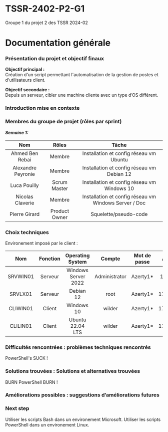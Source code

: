 # TSSR-2402-P2-G1
Groupe 1 du projet 2 des TSSR 2024-02


# Documentation générale 
### Présentation du projet et objectif finaux 
 **Objectif principal :**  
Création d'un script permettant l'automatisation de la gestion de postes et d'utilisateurs client.

  **Objectif secondaire :**  
Depuis un serveur, cibler une machine cliente avec un type d’OS différent. 

### Introduction mise en contexte 


### Membres du groupe de projet (rôles par sprint) 
***Semaine 1:***

|        Nom         |     Rôles     |                         Tâche                         |
| :----------------: | :-----------: | :---------------------------------------------------: |
|  Ahmed Ben Rebai   |    Membre     |        Installation et config réseau vm Ubuntu        |
| Alexandre Peyronie |    Membre     |      Installation et config réseau vm Debian 12       |
|    Luca Pouilly    | Scrum Master  |      Installation et config réseau vm Windows 10      |
|  Nicolas Claverie  |    Membre     | Installation et config réseau vm Windows Server / Doc |
|   Pierre Girard    | Product Owner |                 Squelette/pseudo-code                 |


### Choix techniques 

Environement imposé par le client :

|   Nom    | Fonction |  Operating System   |    Compte     | Mot de passe |  Adresse IP  | CIDR  |
| :------: | :------: | :-----------------: | :-----------: | :----------: | :----------: | :---: |
| SRVWIN01 | Serveur  | Windows Server 2022 | Administrator |   Azerty1*   | 172.16.10.5  |  /24  |
| SRVLX01  | Serveur  |      Debian 12      |     root      |   Azerty1*   | 172.16.10.10 |  /24  |
| CLIWIN01 |  Client  |     Windows 10      |    wilder     |   Azerty1*   | 172.16.10.20 |  /24  |
| CLILIN01 |  Client  |  Ubuntu 22.04 LTS   |    wilder     |   Azerty1*   | 172.16.10.30 |  /24  |

### Difficultés rencontrées : problèmes techniques rencontrés

PowerShell's SUCK !

### Solutions trouvées : Solutions et alternatives trouvées

BURN PowerShell BURN !

### Améliorations possibles : suggestions d’améliorations futures



### Next step

Utiliser les scripts Bash dans un environement Microsoft.
Utiliser les scripts PowerShell dans un environement Linux.